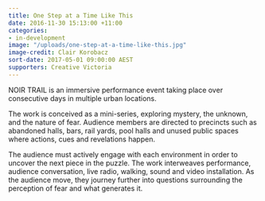 ```yaml
---
title: One Step at a Time Like This
date: 2016-11-30 15:13:00 +11:00
categories:
- in-development
image: "/uploads/one-step-at-a-time-like-this.jpg"
image-credit: Clair Korobacz
sort-date: 2017-05-01 09:00:00 AEST
supporters: Creative Victoria
---
```


NOIR TRAIL is an immersive performance event taking place over consecutive days in multiple urban locations.

The work is conceived as a mini-series, exploring mystery, the unknown, and the nature of fear. Audience members are directed to precincts such as abandoned halls, bars, rail yards, pool halls and unused public spaces where actions, cues and revelations happen. 

The audience must actively engage with each environment in order to uncover the next piece in the puzzle. The work interweaves performance, audience conversation, live radio, walking, sound and video installation. As the audience move, they journey further into questions surrounding the perception of fear and what generates it. 
